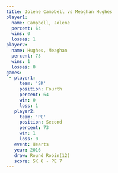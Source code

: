 ```yaml
---
title: Jolene Campbell vs Meaghan Hughes
player1:                
  name: Campbell, Jolene
  percent: 64           
  wins: 0               
  losses: 1             
player2:                
  name: Hughes, Meaghan 
  percent: 73           
  wins: 1               
  losses: 0             
games:
 - player1:          
     team: 'SK'      
     position: Fourth
     percent: 64     
     win: 0          
     loss: 1         
   player2:          
     team: 'PE'      
     position: Second
     percent: 73     
     win: 1          
     loss: 0         
   event: Hearts        
   year: 2016           
   draw: Round Robin(12)
   score: SK 6 - PE 7   
---
```

